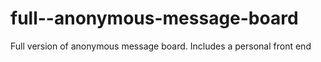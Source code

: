 # full--anonymous-message-board
Full version of anonymous message board. Includes a personal front end

